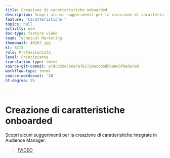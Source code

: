 ```yaml
---
title: Creazione di caratteristiche onboarded
description: Scopri alcuni suggerimenti per la creazione di caratteristiche integrate in Audience Manager.
feature: 'Caratteristiche '
topics: null
activity: use
doc-type: feature video
team: Technical Marketing
thumbnail: 40267.jpg
kt: 6215
role: Professionista
level: Principiante
translation-type: tm+mt
source-git-commit: a7dc335e75697a7b1720eccdadbb9605fdeda798
workflow-type: tm+mt
source-wordcount: '28'
ht-degree: 3%

---
```



# Creazione di caratteristiche onboarded

Scopri alcuni suggerimenti per la creazione di caratteristiche integrate in Audience Manager.

>[!VIDEO](https://video.tv.adobe.com/v/40267/?quality=12&learn=on)
